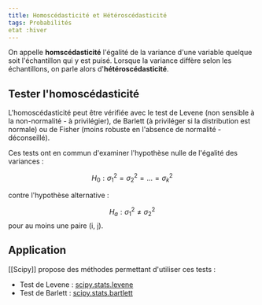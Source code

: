 ```yaml
---
title: Homoscédasticité et Hétéroscédasticité
tags: Probabilités
etat :hiver
---
```


On appelle **homscédasticité** l'égalité de la variance d'une variable quelque soit l'échantillon qui y est puisé. Lorsque la variance diffère selon les échantillons, on parle alors d'**hétéroscédasticité**.

## Tester l'homoscédasticité

L'homoscédasticité peut être vérifiée avec le test de Levene (non sensible à la non-normalité - à privilégier), de Barlett (à priviléger si la distribution est normale) ou de Fisher (moins robuste en l'absence de normalité - déconseillé). 

Ces tests ont en commun d'examiner l'hypothèse nulle de l'égalité des variances :

$$H_0 : \sigma^2_1 = \sigma^2_2 = ... = \sigma^2_k$$

contre l'hypothèse alternative :

$$H_a : \sigma^2_1 \neq \sigma^2_2$$ pour au moins une paire (i, j).

## Application

[[Scipy]] propose des méthodes permettant d'utiliser ces tests :

- Test de Levene : [scipy.stats.levene](https://docs.scipy.org/doc/scipy/reference/generated/scipy.stats.levene.html)
- Test de Barlett : [scipy.stats.bartlett](https://docs.scipy.org/doc/scipy/reference/generated/scipy.stats.bartlett.html)